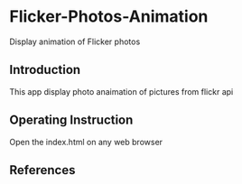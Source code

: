 # Flicker-Photos-Animation
Display animation of Flicker photos

## Introduction
This app display photo anaimation of pictures from flickr api

## Operating Instruction
Open the index.html on any web browser

## References
